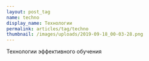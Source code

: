 ```yaml
---
layout: post_tag
name: techno
display_name: Технологии
permalink: articles/tag/techno
thumbnail: /images/uploads/2019-09-18_00-03-28.png
---
```

Технологии эффективного обучения